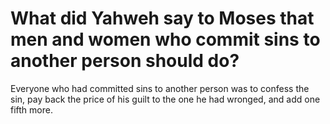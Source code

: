 # What did Yahweh say to Moses that men and women who commit sins to another person should do?

Everyone who had committed sins to another person was to confess the sin, pay back the price of his guilt to the one he had wronged, and add one fifth more.
